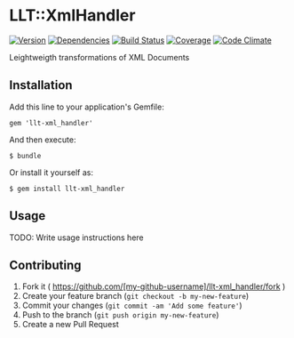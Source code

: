 # LLT::XmlHandler

[![Version](http://allthebadges.io/latin-language-toolkit/llt-xml_handler/badge_fury.png)](http://allthebadges.io/latin-language-toolkit/llt-xml_handler/badge_fury)
[![Dependencies](http://allthebadges.io/latin-language-toolkit/llt-xml_handler/gemnasium.png)](http://allthebadges.io/latin-language-toolkit/llt-xml_handler/gemnasium)
[![Build Status](http://allthebadges.io/latin-language-toolkit/llt-xml_handler/travis.png)](http://allthebadges.io/latin-language-toolkit/llt-xml_handler/travis)
[![Coverage](http://allthebadges.io/latin-language-toolkit/llt-xml_handler/coveralls.png)](http://allthebadges.io/latin-language-toolkit/llt-xml_handler/coveralls)
[![Code Climate](http://allthebadges.io/latin-language-toolkit/llt-xml_handler/code_climate.png)](http://allthebadges.io/latin-language-toolkit/llt-xml_handler/code_climate)

Leightweigth transformations of XML Documents

## Installation

Add this line to your application's Gemfile:

    gem 'llt-xml_handler'

And then execute:

    $ bundle

Or install it yourself as:

    $ gem install llt-xml_handler

## Usage

TODO: Write usage instructions here

## Contributing

1. Fork it ( https://github.com/[my-github-username]/llt-xml_handler/fork )
2. Create your feature branch (`git checkout -b my-new-feature`)
3. Commit your changes (`git commit -am 'Add some feature'`)
4. Push to the branch (`git push origin my-new-feature`)
5. Create a new Pull Request
